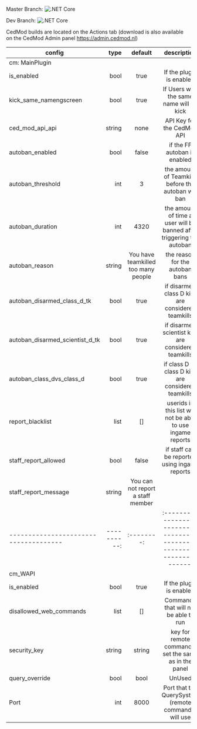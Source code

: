 Master Branch: ![.NET Core](https://github.com/CedModV2/CedMod/workflows/.NET%20Core%20Master/badge.svg?branch=master)

Dev Branch: ![.NET Core](https://github.com/CedModV2/CedMod/workflows/.NET%20Core%20Dev/badge.svg?branch=master)

CedMod builds are located on the Actions tab (download is also available on the CedMod Admin panel https://admin.cedmod.nl)

| config                              | type      | default  | description                                                           |
|-------------------------------------|----------:|:--------:|:---------------------------------------------------------------------:|
| cm: MainPlugin                                                                                                                     |
| is_enabled                          |   bool    | true     | If the plugin is enabled                                              |
| kick_same_namengscreen              |   bool    | true     | If Users with the same name will be kick                              |
| ced_mod_api_api                     |   string  | none     | API Key for the CedMod API                                            |
| autoban_enabled                     |   bool    | false    | if the FF autoban is enabled                                          |
| autoban_threshold                   |   int     | 3        | the amount of Teamkills before the autoban will ban                   |
| autoban_duration                    |   int     | 4320     | the amount of time a user will be banned after triggering the autoban |
| autoban_reason                      |   string  | You have teamkilled too many people | the reason for the autoban bans            |
| autoban_disarmed_class_d_tk         |   bool    | true     | if disarmed class D kills are considered teamkills                    | 
| autoban_disarmed_scientist_d_tk     |   bool    | true     | if disarmed scientist kills are considered teamkills                  |
| autoban_class_dvs_class_d           |   bool    | true     | if class D vs class D kills are considered teamkills                  |
| report_blacklist                    |   list    | []       | userids in this list will not be able to use ingame reports           |
| staff_report_allowed                |   bool    | false    | if staff can be reported using ingame reports                         |
| staff_report_message                |   string  | You can not report a staff member                                                |
|-------------------------------------|----------:|:--------:|:---------------------------------------------------------------------:|
| cm_WAPI                                                                                                                            |
| is_enabled                          |   bool    | true     | If the plugin is enabled                                              |
| disallowed_web_commands             |   list    | []       | Commands that will not be able to run                                 |
| security_key                        |   string  | string   | key for remote commands, set the same as in the panel                 |
| query_override                      |   bool    | bool     | UnUsed                                                                |
| Port                                |   int     | 8000     | Port that the QuerySystem (remote commands) will use                  |
